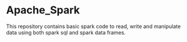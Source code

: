 # Apache_Spark
This repository contains basic spark code to read, write and manipulate data using both spark sql and spark data frames.
